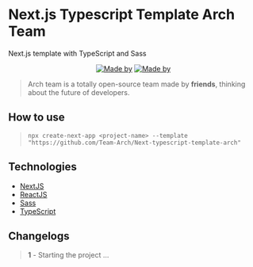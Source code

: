 # Next.js Typescript Template Arch Team

Next.js template with TypeScript and Sass

<p align="center">
<a href="http://github.com/Team-Arch"><img alt="Made by" src="https://img.shields.io/static/v1?label=Made by&message=Arch Team&color=F8A825&labelColor=000000"></a>
<a href="https://github.com/fgalmeida"><img alt="Made by" src="https://img.shields.io/static/v1?label=Made by&message=Felipe Almeida&color=F8A825&labelColor=000000"></a>
</p>

> Arch team is a totally open-source team made by **friends**, thinking about the future of developers.

## How to use

>`npx create-next-app <project-name> --template "https://github.com/Team-Arch/Next-typescript-template-arch"`

## Technologies

- [NextJS](https://nextjs.org)
- [ReactJS](https://reactjs.org)
- [Sass](https://sass-lang.com)
- [TypeScript](https://www.typescriptlang.org)

## Changelogs

> **1** - Starting the project
> ...
